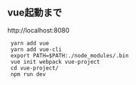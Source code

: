 ## vue起動まで

http://localhost:8080

```
 yarn add vue
 yarn add vue-cli
 export PATH=$PATH:./node_modules/.bin
 vue init webpack vue-project
 cd vue-project/
 npm run dev
```
